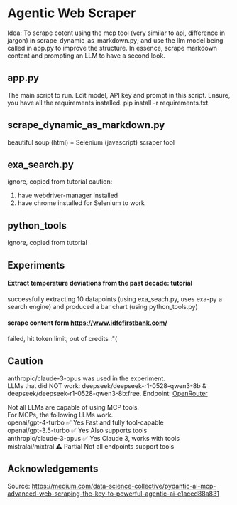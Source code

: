 # Agentic Web Scraper
Idea: To scrape cotent using the mcp tool (very similar to api, difference in jargon) in scrape_dynamic_as_markdown.py; and use the llm model being called in app.py to improve the structure. In essence, scrape markdown content and prompting an LLM to have a second look.

## app.py
The main script to run. Edit model, API key and prompt in this script.
Ensure, you have all the requirements installed. pip install -r requirements.txt.

## scrape_dynamic_as_markdown.py
beautiful soup (html) + Selenium (javascript) scraper tool

## exa_search.py
ignore, copied from tutorial
caution:
1. have webdriver-manager installed
2. have chrome installed for Selenium to work
   
## python_tools
ignore, copied from tutorial

## Experiments

#### Extract temperature deviations from the past decade: tutorial
successfully extracting 10 datapoints (using exa_seach.py, uses exa-py a search engine) and produced a bar chart (using python_tools.py)

#### scrape content form https://www.idfcfirstbank.com/
failed, hit token limit, out of credits :"(

## Caution
anthropic/claude-3-opus was used in the experiment. <br> 
LLMs that did NOT work: deepseek/deepseek-r1-0528-qwen3-8b & deepseek/deepseek-r1-0528-qwen3-8b:free. Endpoint: [OpenRouter](https://openrouter.ai/models) <br>

Not all LLMs are capable of using MCP tools. <br>
For MCPs, the following LLMs work. <br>
openai/gpt-4-turbo	✅ Yes	Fast and fully tool-capable <br>
openai/gpt-3.5-turbo	✅ Yes	Also supports tools <br>
anthropic/claude-3-opus	✅ Yes	Claude 3, works with tools <br>
mistralai/mixtral	⚠️ Partial	Not all endpoints support tools <br>

## Acknowledgements
Source:
https://medium.com/data-science-collective/pydantic-ai-mcp-advanced-web-scraping-the-key-to-powerful-agentic-ai-e1aced88a831
